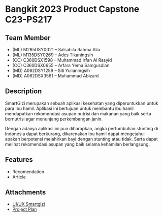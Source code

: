 # Bangkit 2023 Product Capstone C23-PS217

## Team Member
- (ML) M295DSY0021 – Salsabila Rahma Alia 
- (ML) M135DSY0269 –  Ades Tikaningsih 
- (CC) C360DSX1598 – Muhammad Irfan Al Rasyid 
- (CC) C360DSX0655 – Arfara Yema Samgusdian 
- (MD) A062DSY1259 – Siti Yulianingsih 
- (MD) A062DSX3561 – Muhammad Abizard 

## Description
SmartGizi merupakan sebuah aplikasi kesehatan yang diperuntukkan untuk para ibu hamil. Aplikasi ini bertujuan untuk membantu ibu hamil mendapatkan rekomendasi asupan nutrisi dan makanan yang baik serta bernutrisi agar menunjang perkembangan janin.

Dengan adanya aplikasi ini pun diharapkan, angka pertumbuhan stunting di Indonesia dapat berkurang, dikarenakan ibu hamil dapat mengetahui apakah berpotensi melahirkan bayi dengan stunting atau tidak. Serta dapat melihat rekomendasi asupan yang baik selama kehamilan berlangsung.  

## Features
- Recomendation
- Article

## Attachments
- [UI/UX Smartgizi](https://www.figma.com/file/84sOtnFMNiH0fWi2a6tRGx/Capstone-2023?type=design&node-id=0%3A1&t=Tv5ijZx3UU9Kv1fd-1)
- [Project Plan](https://docs.google.com/document/d/1XWZk3QBYkb9mkmE_qYm_wnc2wj2EVepcz31D3Wh_8h8/edit?usp=sharing)






